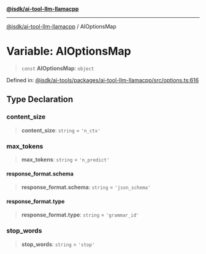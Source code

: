 [**@isdk/ai-tool-llm-llamacpp**](../README.md)

***

[@isdk/ai-tool-llm-llamacpp](../globals.md) / AIOptionsMap

# Variable: AIOptionsMap

> `const` **AIOptionsMap**: `object`

Defined in: [@isdk/ai-tools/packages/ai-tool-llm-llamacpp/src/options.ts:616](https://github.com/isdk/ai-tool-llm-llamacpp.js/blob/0d16068f52cb374c4608ded739a170f44769754f/src/options.ts#L616)

## Type Declaration

### content\_size

> **content\_size**: `string` = `'n_ctx'`

### max\_tokens

> **max\_tokens**: `string` = `'n_predict'`

#### response\_format.schema

> **response\_format.schema**: `string` = `'json_schema'`

#### response\_format.type

> **response\_format.type**: `string` = `'grammar_id'`

### stop\_words

> **stop\_words**: `string` = `'stop'`
